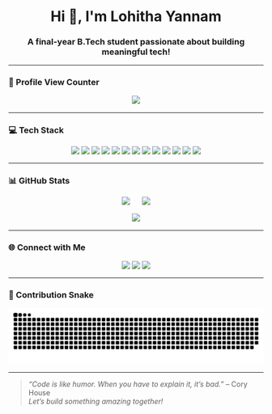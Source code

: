 

<h1 align="center">Hi 👋, I'm Lohitha Yannam</h1>
<h3 align="center">A final-year B.Tech student passionate about building meaningful tech!</h3>

---

### 🧮 Profile View Counter

<p align="center">
<img src="https://count.getloli.com/get/@LohithaYannam?theme=rule34" />
</p>

---

### 💻 Tech Stack

<p align="center">
  <img src="https://img.shields.io/badge/python-3670A0?style=for-the-badge&logo=python&logoColor=ffdd54"/>
  <img src="https://img.shields.io/badge/java-%23ED8B00.svg?style=for-the-badge&logo=openjdk&logoColor=white"/>
  <img src="https://img.shields.io/badge/html5-%23E34F26.svg?style=for-the-badge&logo=html5&logoColor=white"/>
  <img src="https://img.shields.io/badge/css3-%231572B6.svg?style=for-the-badge&logo=css3&logoColor=white"/>
  <img src="https://img.shields.io/badge/javascript-%23323330.svg?style=for-the-badge&logo=javascript&logoColor=%23F7DF1E"/>
  <img src="https://img.shields.io/badge/django-%23092E20.svg?style=for-the-badge&logo=django&logoColor=white"/>
  <img src="https://img.shields.io/badge/mysql-4479A1.svg?style=for-the-badge&logo=mysql&logoColor=white"/>
  <img src="https://img.shields.io/badge/MongoDB-%234ea94b.svg?style=for-the-badge&logo=mongodb&logoColor=white"/>
  <img src="https://img.shields.io/badge/pandas-%23150458.svg?style=for-the-badge&logo=pandas&logoColor=white"/>
  <img src="https://img.shields.io/badge/numpy-%23013243.svg?style=for-the-badge&logo=numpy&logoColor=white"/>
  <img src="https://img.shields.io/badge/Matplotlib-%23ffffff.svg?style=for-the-badge&logo=Matplotlib&logoColor=black"/>
  <img src="https://img.shields.io/badge/power_bi-F2C811?style=for-the-badge&logo=powerbi&logoColor=black"/>
  <img src="https://img.shields.io/badge/adobe-%23FF0000.svg?style=for-the-badge&logo=adobe&logoColor=white"/>
</p>

---

### 📊 GitHub Stats

<p align="center">
  <img src="https://github-readme-stats.vercel.app/api?username=LohithaYannam&theme=dark&hide_border=false&include_all_commits=true&count_private=false" width="390"/>
  &nbsp;&nbsp;&nbsp;&nbsp;
  <img src="https://nirzak-streak-stats.vercel.app/?user=LohithaYannam&theme=dark&hide_border=false" width="390"/>
</p>

<p align="center">
  <img src="https://github-readme-stats.vercel.app/api/top-langs/?username=LohithaYannam&theme=dark&hide_border=false&include_all_commits=true&count_private=false&layout=compact" width="300"/>
</p>

---

### 🌐 Connect with Me

<p align="center">
  <a href="www.linkedin.com/in/yannam-lohitha-18854626a" target="_blank"><img src="https://img.shields.io/badge/LinkedIn-%230077B5.svg?style=for-the-badge&logo=linkedin&logoColor=white" /></a>
  <a href="mailto:lohithayannam@gmail.com"><img src="https://img.shields.io/badge/Gmail-D14836?style=for-the-badge&logo=gmail&logoColor=white" /></a>
  <a href="https://github.com/LohithaYannam" target="_blank"><img src="https://img.shields.io/badge/GitHub-%2312100E.svg?style=for-the-badge&logo=github&logoColor=white" /></a>
</p>

---

### 🐍 Contribution Snake

<p align="center">
  <img src="https://raw.githubusercontent.com/Platane/snk/output/github-contribution-grid-snake.svg" alt="snake" />
</p>

---

> _“Code is like humor. When you have to explain it, it’s bad.”_ – Cory House  
> _Let’s build something amazing together!_

<!-- Created with ❤️ using GPRM ( https://gprm.itsvg.in ) -->











